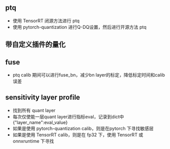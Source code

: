 ## ptq   
* 使用 TensorRT 闭源方法进行 ptq  
* 使用 pytorch-quantization 进行Q-DQ设置，然后进行开源方法 ptq

## 带自定义插件的量化     

## fuse  
* ptq calib 期间可以进行fuse_bn，减少bn layer的标定，降低标定时间和calib 误差    

## sensitivity layer profile  
* 找到所有 quant layer   
* 每次仅使能一层quant layer进行指标eval，记录到dict中 {"layer_name":eval_value}
* 如果是使用 pytorch-quantization calib，则是在pytorch 下寻找敏感层
* 如果是使用 TensorRT calib，则是在 fp32 下，使用 TensorRT 或 onnxruntime 下寻找   

